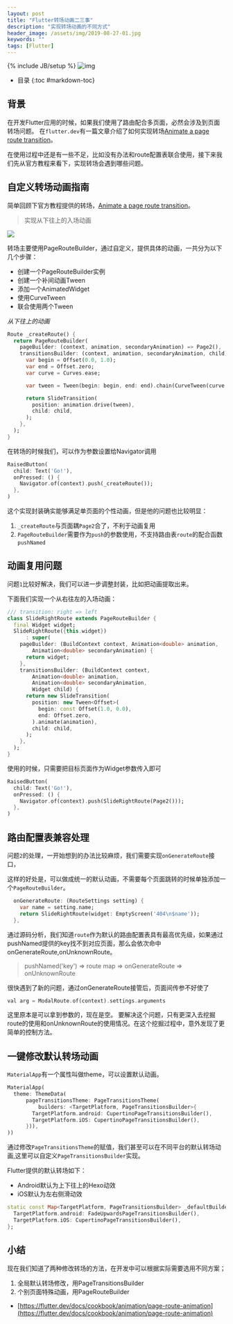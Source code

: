 ```yaml
---
layout: post
title: "Flutter转场动画二三事"
description: "实现转场动画的不同方式"
header_image: /assets/img/2019-08-27-01.jpg
keywords: ""
tags: [Flutter]
---
```

{% include JB/setup %}
![img](/assets/img/2019-08-27-01.jpg)

* 目录
{:toc #markdown-toc}

## 背景
在开发Flutter应用的时候，如果我们使用了路由配合多页面，必然会涉及到页面转场问题。
在`flutter.dev`有一篇文章介绍了如何实现转场[Animate a page route transition](https://flutter.dev/docs/cookbook/animation/page-route-animation)。

在使用过程中还是有一些不足，比如没有办法和route配置表联合使用，接下来我们先从官方教程来看下，实现转场会遇到哪些问题。

## 自定义转场动画指南
简单回顾下官方教程提供的转场，[Animate a page route transition](https://flutter.dev/docs/cookbook/animation/page-route-animation)。
> 实现从下往上的入场动画

![](/assets/images/page-route-animation.gif)

转场主要使用PageRouteBuilder，通过自定义，提供具体的动画，一共分为以下几个步骤：
* 创建一个PageRouteBuilder实例
* 创建一个补间动画Tween
* 添加一个AnimatedWidget
* 使用CurveTween
* 联合使用两个Tween

*从下往上的动画*

```dart
Route _createRoute() {
  return PageRouteBuilder(
    pageBuilder: (context, animation, secondaryAnimation) => Page2(),
    transitionsBuilder: (context, animation, secondaryAnimation, child) {
      var begin = Offset(0.0, 1.0);
      var end = Offset.zero;
      var curve = Curves.ease;

      var tween = Tween(begin: begin, end: end).chain(CurveTween(curve: curve));

      return SlideTransition(
        position: animation.drive(tween),
        child: child,
      );
    },
  );
}
```

在转场的时候我们，可以作为参数设置给Navigator调用

```dart
RaisedButton(
  child: Text('Go!'),
  onPressed: () {
    Navigator.of(context).push(_createRoute());
  },
)
```

这个实现封装确实能够满足单页面的个性动画，但是他的问题也比较明显：
1. `_createRoute`与页面耦`Page2`合了，不利于动画复用
2. `PageRouteBuilder`需要作为`push`的参数使用，不支持路由表`route`的配合函数`pushNamed`

## 动画复用问题
问题`1`比较好解决，我们可以进一步调整封装，比如把动画提取出来。

下面我们实现一个从右往左的入场动画：

```dart
/// transition: right => left
class SlideRightRoute extends PageRouteBuilder {
  final Widget widget;
  SlideRightRoute({this.widget})
      : super(
    pageBuilder: (BuildContext context, Animation<double> animation,
        Animation<double> secondaryAnimation) {
      return widget;
    },
    transitionsBuilder: (BuildContext context,
        Animation<double> animation,
        Animation<double> secondaryAnimation,
        Widget child) {
      return new SlideTransition(
        position: new Tween<Offset>(
          begin: const Offset(1.0, 0.0),
          end: Offset.zero,
        ).animate(animation),
        child: child,
      );
    },
  );
}
```

使用的时候，只需要把目标页面作为Widget参数传入即可

```dart
RaisedButton(
  child: Text('Go!'),
  onPressed: () {
    Navigator.of(context).push(SlideRightRoute(Page2()));
  },
)
```
## 路由配置表兼容处理
问题`2`的处理，一开始想到的办法比较麻烦，我们需要实现`onGenerateRoute`接口，

这样的好处是，可以做成统一的默认动画，不需要每个页面跳转的时候单独添加一个`PageRouteBuilder`。
```dart
  onGenerateRoute: (RouteSettings setting) {
    var name = setting.name;
    return SlideRightRoute(widget: EmptyScreen('404\n$name'));
  },
```
通过源码分析，我们知道`route`作为默认的路由配置表具有最高优先级，如果通过pushNamed提供的key找不到对应页面，那么会依次命中onGenerateRoute,onUnknownRoute。

> pushNamed('key') => route map => onGenerateRoute => onUnknownRoute

很快遇到了新的问题，通过onGenerateRoute接管后，页面间传参不好使了
```dart
val arg = ModalRoute.of(context).settings.arguments
```
这里原本是可以拿到参数的，现在是空。
要解决这个问题，只有更深入去挖掘route的使用和onUnknownRoute的使用情况。在这个挖掘过程中，意外发现了更简单的控制方法。

## 一键修改默认转场动画
`MaterialApp`有一个属性叫做theme，可以设置默认动画。

```dart
MaterialApp(
  theme: ThemeData(
      pageTransitionsTheme: PageTransitionsTheme(
          builders: <TargetPlatform, PageTransitionsBuilder>{
        TargetPlatform.android: CupertinoPageTransitionsBuilder(),
        TargetPlatform.iOS: CupertinoPageTransitionsBuilder(),
      })),
))
```
通过修改`PageTransitionsTheme`的赋值，我们甚至可以在不同平台的默认转场动画,这里可以自定义`PageTransitionsBuilder`实现。

Flutter提供的默认转场如下：
* Android默认为上下往上的Hexo动效
* iOS默认为左右侧滑动效

```dart
static const Map<TargetPlatform, PageTransitionsBuilder> _defaultBuilders = <TargetPlatform, PageTransitionsBuilder>{
  TargetPlatform.android: FadeUpwardsPageTransitionsBuilder(),
  TargetPlatform.iOS: CupertinoPageTransitionsBuilder(),
};
```

## 小结

现在我们知道了两种修改转场的方法，在开发中可以根据实际需要选用不同方案；
1. 全局默认转场修改，用PageTransitionsBuilder
2. 个别页面特殊动画，用PageRouteBuilder

* [https://flutter.dev/docs/cookbook/animation/page-route-animation](https://flutter.dev/docs/cookbook/animation/page-route-animation)